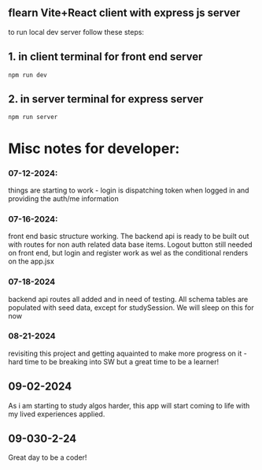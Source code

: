 ## flearn Vite+React client with express js server

to run local dev server follow these steps:

## 1. in client terminal for front end server

```
npm run dev
```

## 2. in server terminal for express server

```
npm run server
```

# Misc notes for developer:

### 07-12-2024:

things are starting to work - login is dispatching token when logged in and providing the auth/me information

### 07-16-2024:

front end basic structure working. The backend api is ready to be built out with routes for non auth related data base items. Logout button still needed on front end, but login and register work as wel as the conditional renders on the app.jsx

### 07-18-2024

backend api routes all added and in need of testing. All schema tables are populated with seed data, except for studySession. We will sleep on this for now

### 08-21-2024

revisiting this project and getting aquainted to make more progress on it - hard time to be breaking into SW but a great time to be a learner!  

## 09-02-2024

As i am starting to study algos harder, this app will start coming to life with my lived experiences applied.

## 09-030-2-24

Great day to be a coder!